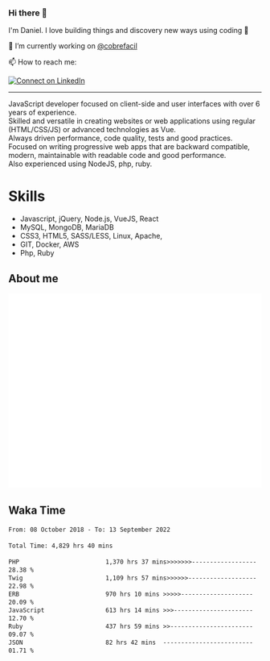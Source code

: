 ### Hi there 👋

I'm Daniel. I love building things and discovery new ways using coding :raised_hands: 

🔭 I’m currently working on [@cobrefacil](https://www.cobrefacil.com.br/)

📫 How to reach me:

[![Connect on LinkedIn](https://img.shields.io/badge/--linkedin?label=LinkedIn&logo=LinkedIn&style=social)](https://www.linkedin.com/in/daniel-cerverizzo/)

---

JavaScript developer focused on client-side and user interfaces with over 6 years of experience.  
Skilled and versatile in creating websites or web applications using regular (HTML/CSS/JS) or advanced technologies as Vue.  
Always driven performance, code quality, tests and good practices.  
 Focused on writing progressive web apps that are backward compatible, modern, maintainable with readable code and good performance.  
Also experienced using NodeJS, php, ruby. 


# Skills

 - Javascript, jQuery, Node.js, VueJS, React
 - MySQL, MongoDB, MariaDB    
 - CSS3, HTML5, SASS/LESS,  Linux, Apache,
 - GIT, Docker, AWS
 - Php, Ruby

## About me

![Metrics](/github-metrics.svg)

## Waka Time

<!--START_SECTION:waka-->

```text
From: 08 October 2018 - To: 13 September 2022

Total Time: 4,829 hrs 40 mins

PHP                        1,370 hrs 37 mins>>>>>>>------------------   28.38 %
Twig                       1,109 hrs 57 mins>>>>>>-------------------   22.98 %
ERB                        970 hrs 10 mins >>>>>--------------------   20.09 %
JavaScript                 613 hrs 14 mins >>>----------------------   12.70 %
Ruby                       437 hrs 59 mins >>-----------------------   09.07 %
JSON                       82 hrs 42 mins  -------------------------   01.71 %
```

<!--END_SECTION:waka-->

